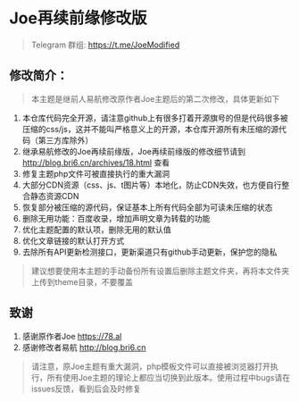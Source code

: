 # Joe再续前缘修改版

> Telegram 群组: https://t.me/JoeModified

## 修改简介：
> 本主题是继前人易航修改原作者Joe主题后的第二次修改，具体更新如下
1. 本仓库代码完全开源，请注意github上有很多打着开源旗号的但是代码很多被压缩的css/js，这并不能叫严格意义上的开源，本仓库开源所有未压缩的源代码（第三方库除外）
2. 继承易航修改的Joe再续前缘版，Joe再续前缘版的修改细节请到 http://blog.bri6.cn/archives/18.html 查看
3. 修复主题php文件可被直接执行的重大漏洞
4. 大部分CDN资源（css、js、t图片等）本地化，防止CDN失效，也方便自行整合静态资源CDN
5. 恢复部分被压缩的源代码，保证基本上所有代码全部为可读未压缩的状态
6. 删除无用功能：百度收录，增加声明文章为转载的功能
7. 优化主题配置的默认项，删除无用的默认值
8. 优化文章链接的默认打开方式
9. 去除所有API更新检测接口，更新渠道只有github手动更新，保护您的隐私
> 建议想要使用本主题的手动备份所有设置后删除主题文件夹，再将本文件夹上传到theme目录，不要覆盖


## 致谢
1. 感谢原作者Joe https://78.al
2. 感谢修改者易航 http://blog.bri6.cn

> 请注意，原Joe主题有重大漏洞，php模板文件可以直接被浏览器打开执行，所有使用Joe主题的理论上都应当切换到此版本。使用过程中bugs请在issues反馈，看到后会及时修复